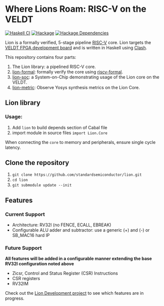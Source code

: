 # Where Lions Roam: RISC-V on the VELDT

[![Haskell CI](https://github.com/standardsemiconductor/lion/actions/workflows/haskell.yml/badge.svg?branch=main)](https://github.com/standardsemiconductor/lion/actions/workflows/haskell.yml)
[![Hackage][hackage-badge]][hackage]
[![Hackage Dependencies][hackage-deps-badge]][hackage-deps]

Lion is a formally verified, 5-stage pipeline [RISC-V](https://riscv.org) core. Lion targets the [VELDT FPGA development board](https://standardsemiconductor.com) and is written in Haskell using [Clash](https://clash-lang.org).

This repository contains four parts:
  1. The Lion library: a pipelined RISC-V core.
  2. [lion-formal](https://github.com/standardsemiconductor/lion/tree/main/lion-formal): formally verify the core using [riscv-formal](https://github.com/standardsemiconductor/riscv-formal/tree/lion).
  3. [lion-soc](https://github.com/standardsemiconductor/lion/tree/main/lion-soc): a System-on-Chip demonstrating usage of the Lion core on the VELDT.
  4. [lion-metric](https://github.com/standardsemiconductor/lion/tree/main/lion-metric): Observe Yosys synthesis metrics on the Lion Core.

## Lion library
### Usage:
1. Add `lion` to build depends section of Cabal file
2. import module in source files `import Lion.Core`

When connecting the `core` to memory and peripherals, ensure single cycle latency.

## Clone the repository
1. `git clone https://github.com/standardsemiconductor/lion.git`
2. `cd lion`
3. `git submodule update --init`

## Features
### Current Support
* Architecture: RV32I (no FENCE, ECALL, EBREAK)
* Configurable ALU adder and subtractor: use a generic (+) and (-) or SB_MAC16 hard IP

### Future Support 
**All features will be added in a configurable manner extending the base RV32I configuration noted above**
* Zicsr, Control and Status Register (CSR) Instructions
* CSR registers
* RV32IM

Check out the [Lion Development project](https://github.com/standardsemiconductor/lion/projects/1) to see which features are in progress.

[hackage]:            <https://hackage.haskell.org/package/lion>
[hackage-badge]:      <https://img.shields.io/hackage/v/lion.svg?color=success>
[hackage-deps-badge]: <https://img.shields.io/hackage-deps/v/lion.svg>
[hackage-deps]:       <http://packdeps.haskellers.com/feed?needle=lion>
